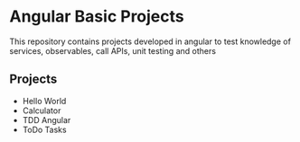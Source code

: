 # Angular Basic Projects

This repository contains projects developed in angular to test knowledge of services, observables, call APIs, unit testing and others

## Projects
- Hello World
- Calculator
- TDD Angular
- ToDo Tasks